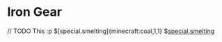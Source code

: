 # Iron Gear
// TODO This :p
$[special.smelting]{minecraft:coal,1,1}
$[special.smelting](minecraft:iron_ingot)
